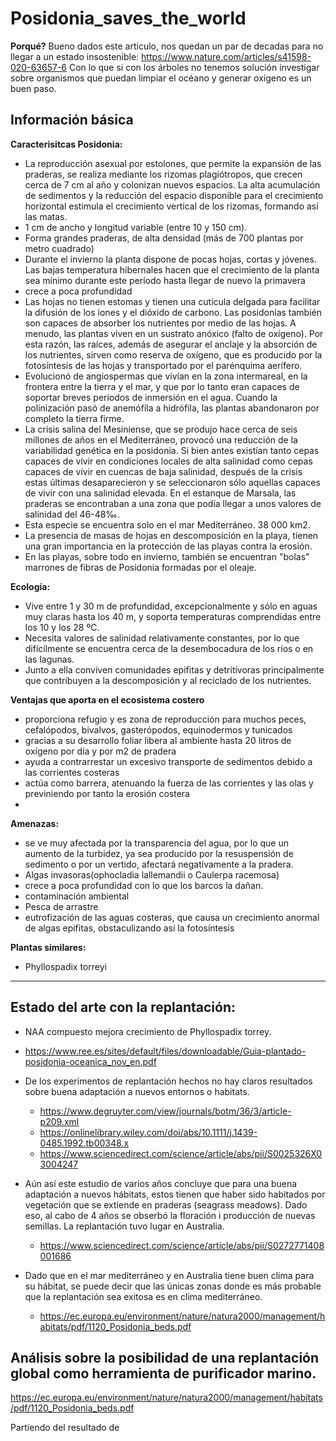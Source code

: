 
# Posidonia_saves_the_world

**Porqué?**
Bueno dados este articulo, nos quedan un par de decadas para no llegar a un estado insostenible:
https://www.nature.com/articles/s41598-020-63657-6
Con lo que si con los árboles no tenemos solución investigar sobre organismos que puedan limpiar el océano y generar oxígeno es un buen paso.

## Información básica

**Caracterisitcas Posidonia:**
- La reproducción asexual por estolones, que permite la expansión de las praderas, se realiza mediante los rizomas plagiótropos, que crecen cerca de 7 cm al año y colonizan nuevos espacios. La alta acumulación de sedimentos y la reducción del espacio disponible para el crecimiento horizontal estimula el crecimiento vertical de los rizomas, formando así las matas.
- 1 cm de ancho y longitud variable (entre 10 y 150 cm).
- Forma grandes praderas, de alta densidad (más de 700 plantas por metro cuadrado)
- Durante el invierno la planta dispone de pocas hojas, cortas y jóvenes. Las bajas temperatura hibernales hacen que el crecimiento de la planta sea mínimo durante este período hasta llegar de nuevo la primavera
- crece a poca profundidad	
- Las hojas no tienen estomas y tienen una cutícula delgada para facilitar la difusión de los iones y el dióxido de carbono. Las posidonias también son capaces de absorber los nutrientes por medio de las hojas. A menudo, las plantas viven en un sustrato anóxico (falto de oxígeno). Por esta razón, las raíces, además de asegurar el anclaje y la absorción de los nutrientes, sirven como reserva de oxígeno, que es producido por la fotosíntesis de las hojas y transportado por el parénquima aerífero.
- Evolucionó de angiospermas que vivían en la zona intermareal, en la frontera entre la tierra y el mar, y que por lo tanto eran capaces de soportar breves períodos de inmersión en el agua. Cuando la polinización pasó de anemófila a hidrófila, las plantas abandonaron por completo la tierra firme.
- La crisis salina del Mesiniense, que se produjo hace cerca de seis millones de años en el Mediterráneo, provocó una reducción de la variabilidad genética en la posidonia. Si bien antes existían tanto cepas capaces de vivir en condiciones locales de alta salinidad como cepas capaces de vivir en cuencas de baja salinidad, después de la crisis estas últimas desaparecieron y se seleccionaron sólo aquellas capaces de vivir con una salinidad elevada. En el estanque de Marsala, las praderas se encontraban a una zona que podía llegar a unos valores de salinidad del 46-48‰.
- Esta especie se encuentra solo en el mar Mediterráneo. 38 000 km2.
- La presencia de masas de hojas en descomposición en la playa, tienen una gran importancia en la protección de las playas contra la erosión.
- En las playas, sobre todo en invierno, también se encuentran "bolas" marrones de fibras de Posidonia formadas por el oleaje.

**Ecología:**
- Vive entre 1 y 30 m de profundidad, excepcionalmente y sólo en aguas muy claras hasta los 40 m, y soporta temperaturas comprendidas entre los 10 y los 28 ºC.
- Necesita valores de salinidad relativamente constantes, por lo que difícilmente se encuentra cerca de la desembocadura de los ríos o en las lagunas.
- Junto a ella conviven comunidades epifitas y detritívoras principalmente que contribuyen a la descomposición y al reciclado de los nutrientes.


**Ventajas que aporta en el ecosistema costero**
- proporciona refugio y es zona de reproducción para muchos peces, cefalópodos, bivalvos, gasterópodos, equinodermos y tunicados
- gracias a su desarrollo foliar libera al ambiente hasta 20 litros de oxígeno por día y por m2 de pradera
- ayuda a contrarrestar un excesivo transporte de sedimentos debido a las corrientes costeras
- actúa como barrera, atenuando la fuerza de las corrientes y las olas y previniendo por tanto la erosión costera
-  

**Amenazas:**
- se ve muy afectada por la transparencia del agua, por lo que un aumento de la turbidez, ya sea producido por la resuspensión de sedimento o por un vertido, afectará negativamente a la pradera.
- Algas invasoras(ophocladia lallemandii o Caulerpa racemosa)
- crece a poca profundidad con lo que los barcos la dañan.
- contaminación ambiental
- Pesca de arrastre
- eutrofización de las aguas costeras, que causa un crecimiento anormal de algas epifitas, obstaculizando así la fotosíntesis

**Plantas similares:**
- Phyllospadix torreyi
----

## Estado del arte con la replantación:
- NAA compuesto mejora crecimiento de Phyllospadix torrey.
- https://www.ree.es/sites/default/files/downloadable/Guia-plantado-posidonia-oceanica_nov_en.pdf
- De los experimentos de replantación hechos no hay claros resultados sobre buena adaptación a nuevos entornos o habitats.
	- https://www.degruyter.com/view/journals/botm/36/3/article-p209.xml
	- https://onlinelibrary.wiley.com/doi/abs/10.1111/j.1439-0485.1992.tb00348.x
	- https://www.sciencedirect.com/science/article/abs/pii/S0025326X03004247
	
- Aún así este estudio de varios años concluye que para una buena adaptación a nuevos hábitats, estos tienen que haber sido habitados por vegetación que se extiende en praderas (seagrass meadows). Dado eso, al cabo de 4 años se obserbó la floración i producción de nuevas semillas. La replantación tuvo lugar en Australia.
	- https://www.sciencedirect.com/science/article/abs/pii/S0272771408001686

- Dado que en el mar mediterráneo y en Australia tiene buen clima para su hábitat, se puede decir que las únicas zonas donde es más probable que la replantación sea exitosa es en clima mediterráneo.
	- https://ec.europa.eu/environment/nature/natura2000/management/habitats/pdf/1120_Posidonia_beds.pdf


## Análisis sobre la posibilidad de una replantación global como herramienta de purificador marino.

https://ec.europa.eu/environment/nature/natura2000/management/habitats/pdf/1120_Posidonia_beds.pdf

Partiendo del resultado de 



